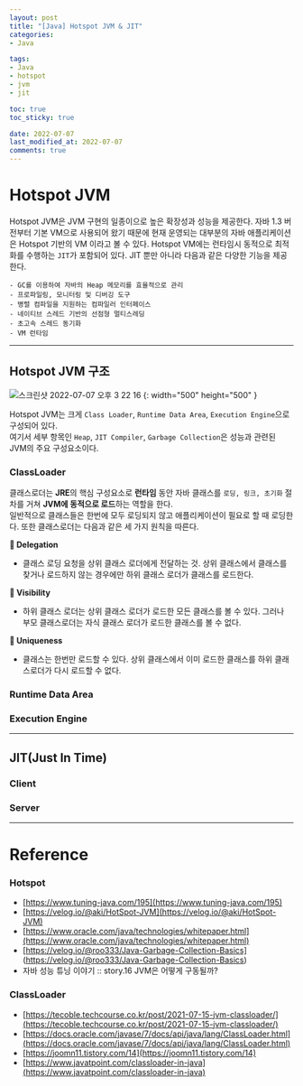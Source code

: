 ```yaml
---
layout: post
title: "[Java] Hotspot JVM & JIT"
categories:
- Java

tags:
- Java
- hotspot 
- jvm
- jit

toc: true
toc_sticky: true

date: 2022-07-07 
last_modified_at: 2022-07-07
comments: true
---
```

# Hotspot JVM
Hotspot JVM은 JVM 구현의 일종이으로 높은 확장성과 성능을 제공한다. 자바 1.3 버전부터 기본 VM으로 사용되어 왔기 때문에 현재 운영되는 대부분의 자바
애플리케이션은 Hotspot 기반의 VM 이라고 볼 수 있다. Hotspot VM에는 런타임시 동적으로 최적화를 수행하는 `JIT`가 포함되어 있다. JIT 뿐만 아니라 다음과 같은 다양한 기능을 제공한다.

```text
- GC를 이용하여 자바의 Heap 메모리를 효율적으로 관리
- 프로파일링, 모니터링 및 디버깅 도구
- 병렬 컴파일을 지원하는 컴파일러 인터페이스
- 네이티브 스레드 기반의 선점형 멀티스레딩
- 초고속 스레드 동기화
- VM 런타임
```

---

## Hotspot JVM 구조
![스크린샷 2022-07-07 오후 3 22 16](https://user-images.githubusercontent.com/56028408/177789303-3e075557-0df2-47a9-b527-e52769620796.png)
{: width="500" height="500" }

Hotspot JVM는 크게 `Class Loader`, `Runtime Data Area`, `Execution Engine`으로 구성되어 있다.  
여기서 세부 항목인 `Heap`, `JIT Compiler`, `Garbage Collection`은 성능과 관련된 JVM의 주요 구성요소이다.

### ClassLoader
클래스로더는 **JRE**의 핵심 구성요소로 **런타임** 동안 자바 클래스를 `로딩, 링크, 초기화` 절차를 거쳐 **JVM에 동적으로 로드**하는 역할을 한다.   
일반적으로 클래스들은 한번에 모두 로딩되지 않고 애플리케이션이 필요로 할 때 로딩한다. 또한 클래스로더는 다음과 같은 세 가지 원칙을 따른다.


**📌 Delegation**

- 클래스 로딩 요청을 상위 클래스 로더에게 전달하는 것. 상위 클래스에서 클래스를 찾거나 로드하지 않는 경우에만 하위 클래스 로더가 클래스를 로드한다.

**📌 Visibility**

- 하위 클래스 로더는 상위 클래스 로더가 로드한 모든 클래스를 볼 수 있다. 그러나 부모 클래스로더는 자식 클래스 로더가 로드한 클래스를 볼 수 없다.

**📌 Uniqueness**

- 클래스는 한번만 로드할 수 있다. 상위 클래스에서 이미 로드한 클래스를 하위 클래스로더가 다시 로드할 수 없다.


### Runtime Data Area


### Execution Engine

---

## JIT(Just In Time)

### Client

### Server

---




# Reference
### Hotspot 
- [https://www.tuning-java.com/195](https://www.tuning-java.com/195)
- [https://velog.io/@aki/HotSpot-JVM](https://velog.io/@aki/HotSpot-JVM)
- [https://www.oracle.com/java/technologies/whitepaper.html](https://www.oracle.com/java/technologies/whitepaper.html)
- [https://velog.io/@roo333/Java-Garbage-Collection-Basics] (https://velog.io/@roo333/Java-Garbage-Collection-Basics)
- 자바 성능 튜닝 이야기 :: story.16 JVM은 어떻게 구동될까? 

### ClassLoader
- [https://tecoble.techcourse.co.kr/post/2021-07-15-jvm-classloader/](https://tecoble.techcourse.co.kr/post/2021-07-15-jvm-classloader/)
- [https://docs.oracle.com/javase/7/docs/api/java/lang/ClassLoader.html](https://docs.oracle.com/javase/7/docs/api/java/lang/ClassLoader.html)
- [https://joomn11.tistory.com/14](https://joomn11.tistory.com/14)
- [https://www.javatpoint.com/classloader-in-java](https://www.javatpoint.com/classloader-in-java)












